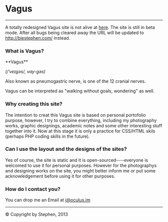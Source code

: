 Vagus
===

***

A totally redesigned Vagus site is not alive at <a href="http://beta.biestephen.com/">here</a>. The site is still in beta mode. After all bugs being cleared away the URL will be updated to http://biestephen.com/ instead.


### What is Vagus?

<quote>
  **Vagus**
  
  *(/ˈveɪɡəs/, vay-gəs)*
  
  Also known as pneumogastric nerve, is one of the 12 cranial nerves. 
</quote>

Vagus can be interpreted as "walking without goals, wondering" as well.

### Why creating this site?

The intention to creat this Vagus site is based on personal portofolio purpose, however, I try to combine everything, including my photography works, graphic designings, academic notes and some other interesting stuff together into it. Now at this stage it is only a practice for CSS/HTML skils (perhaps PHP coding skills in the future).

### Can I use the layout and the designs of the sites?

Yes of course, the site is static and it is open-sourced----everyone is welcomed to use it for personal purposes. However for the photographys and designing works on the site, you might better inform me or put some acknowledgement before using it for other purposes.

### How do I contact you?

You can drop me an Email at <a href="mailto:i@oculus.im">i@oculus.im</a> 

***

&copy; Copyright by Stephen, 2013
